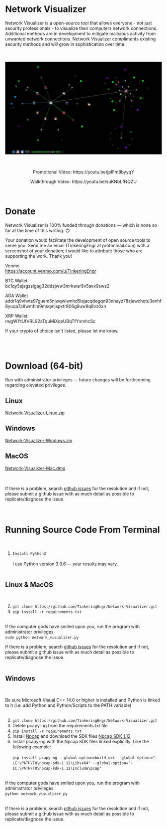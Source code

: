 # Network Visualizer

Network Visualizer is a open-source tool that allows everyone - not just security professionals - to visualize their computers network connections. Additional methods are in development to mitigate malicious activity from unwanted network connections. Network Visualizer compliments existing security methods and will grow in sophistication over time. <br><br><br>

<p align="center">
  <img src="gifs/Network-Visualizer.gif" alt="animated" />
</p>
<br>

<p align="center">
Promotional Video: https://youtu.be/jpIFm8byyqY
</p>

<p align="center">
Walkthrough Video: https://youtu.be/suKNbLfNQZU
</p>

<br>

# Donate

Network Visualizer is 100% funded through donations — which is none so far at the time of this writing. 🙃 <br> 

Your donation would facilitate the development of open source tools to serve you. Send me an email (TinkeringEngr at protonmail.com) with a screenshot of your donation; I would like to attribute those who are supporting the work. Thank you!
<br>

Venmo<br>
https://account.venmo.com/u/TinkeringEngr

BTC Wallet<br>
bc1qy5ejsgsslgag32ddzjww3mrkwsr9v5avx9swz2

ADA Wallet<br>
addr1q9vhvts97guem5njwqwlwnhd5lajacqdegqn93nhayz78zjewchqtu3enhf8yuqa7a8wmflm9msqmjspxtr806g9uw9q8vz0xn

XRP Wallet<br>
rwgWYtUfVRL92aTquMiXqeUBqTfYxmhcSc

If your crypto of choice isn't listed, please let me know.

<br><br>

# Download (64-bit)

Run with administrator privileges -- future changes will be forthcoming regarding elevated privileges.

## Linux

[Network-Visualizer-Linux.zip](https://downloads.sourceforge.net/project/network-visualizer/Network-Visualizer-Linux.zip?ts=gAAAAABjQMvTemYIWhxVXFcMzt2vD4S76_1Kst7IQKiYg2cIk8rxF6nIeWDO6KK1ulcNaAbSyWZsvVI8uNSEl1eMbXELOHZ_jg%3D%3D&r=https%3A%2F%2Fsourceforge.net%2Fprojects%2Fnetwork-visualizer%2Ffiles%2FNetwork-Visualizer-Linux.zip%2Fdownload)

## Windows

[Network-Visualizer-Windows.zip](https://downloads.sourceforge.net/project/network-visualizer/Network-Visualizer-Windows.zip?ts=gAAAAABjQMu-Gf7sGTDS-JzX4DPCZ9wfwmbkszcTBtpRwNORVfhGxlG9m5zM3ssQQeHAEeUfuBnUcOAa2QozZFLjJorQHtDOaA%3D%3D&r=https%3A%2F%2Fsourceforge.net%2Fprojects%2Fnetwork-visualizer%2Ffiles%2FNetwork-Visualizer-Windows.zip%2Fdownload)

## MacOS

[Network-Visualizer-Mac.dmg](https://downloads.sourceforge.net/project/network-visualizer/Network-Visualizer-Mac.dmg?ts=gAAAAABjQMtx-OLYP--cfon2efFTRldBq_2p47jLnnp8c1I5YzpipUS3WKec3HmPYyIbIja6eOdjCDjgmxRqXs3vdDVOxLQgzQ%3D%3D&r=https%3A%2F%2Fsourceforge.net%2Fprojects%2Fnetwork-visualizer%2Ffiles%2FNetwork-Visualizer-Mac.dmg%2Fdownload)

<br><br>
If there is a problem, search [github issues](https://github.com/TinkeringEngr/Network-Visualizer/issues) for the resolution and if not, please submit a github issue with as much detail as possible to replicate/diagnose the issue. 
<br><br><br>


# Running Source Code From Terminal
<br>

1.  `Install Python3` <br>
     <br>I use Python version 3.9.6 — your results may vary. <br><br>


## Linux & MacOS
<br>

2.  `git clone https://github.com/TinkeringEngr/Network-Visualizer.git` <br>
3.  `pip install -r requirements.txt` <br><br>

If the computer gods have smiled upon you, run the program with administrator privileges <br> `sudo python network_visualizer.py` <br>

If there is a problem, search [github issues](https://github.com/TinkeringEngr/Network-Visualizer/issues) for the resolution and if not, please submit a github issue with as much detail as possible to replicate/diagnose the issue. <br><br>

## Windows
<br>

Be sure Microsoft Visual C++ 14.0 or higher is installed and Python is linked to it (i.e. add Python and Python/Scripts to the PATH variable) <br><br>

2.  `git clone https://github.com/TinkeringEngr/Network-Visualizer.git` <br>
3.   Delete pcapy-ng from the requirements.txt file <br>
4.  `pip install -r requirements.txt` <br>
5.  Install [Npcap](https://npcap.com/dist/) and download the SDK files [Npcap SDK 1.12](https://npcap.com/dist/npcap-sdk-1.12.zip)
6.  Install pcapy-ng with the Npcap SDK files linked explicitly.  Like the following example:<br><br> `pip install pcapy-ng --global-option=build_ext --global-option="-LC:\PATH\TO\npcap-sdk-1.12\Lib\x64" --global-option="-IC:\PATH\TO\npcap-sdk-1.12\Include\pcap"` <br><br>

If the computer gods have smiled upon you, run the program with administrator privileges<br> `python network_visualizer.py` <br><br>

If there is a problem, search [github issues](https://github.com/TinkeringEngr/Network-Visualizer/issues) for the resolution and if not, please submit a github issue with as much detail as possible to replicate/diagnose the issue. 

